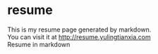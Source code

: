 resume
======
This is my resume page generated by markdown.  
You can visit it at http://resume.yulingtianxia.com  
Resume in markdown
